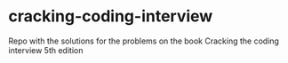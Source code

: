 # cracking-coding-interview
Repo with the solutions for the problems on the book Cracking the coding interview 5th edition
